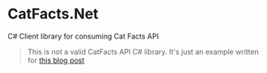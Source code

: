 # CatFacts.Net
C# Client library for consuming Cat Facts API

> This is not a valid CatFacts API C# library. It's just an example written for [this blog post](https://bulldogjob.com/blog)
